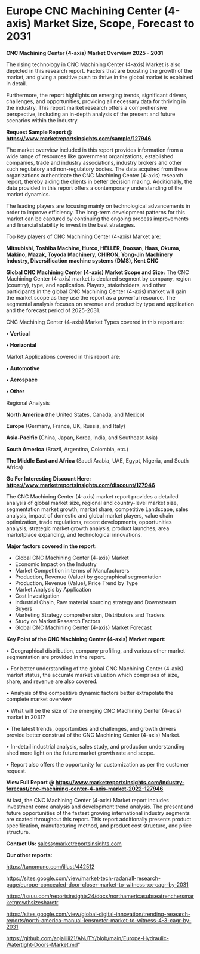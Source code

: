 # Europe CNC Machining Center (4-axis) Market Size, Scope, Forecast to 2031

<Strong> CNC Machining Center (4-axis) Market Overview 2025 - 2031</strong>

The rising technology in CNC Machining Center (4-axis) Market is also depicted in this research report. Factors that are boosting the growth of the market, and giving a positive push to thrive in the global market is explained in detail.

Furthermore, the report highlights on emerging trends, significant drivers, challenges, and opportunities, providing all necessary data for thriving in the industry. This report market research offers a comprehensive perspective, including an in-depth analysis of the present and future scenarios within the industry.

<strong>Request Sample Report @ <a href=https://www.marketreportsinsights.com/sample/127946>https://www.marketreportsinsights.com/sample/127946</a></strong>

The market overview included in this report provides information from a wide range of resources like government organizations, established companies, trade and industry associations, industry brokers and other such regulatory and non-regulatory bodies. The data acquired from these organizations authenticate the CNC Machining Center (4-axis) research report, thereby aiding the clients in better decision making. Additionally, the data provided in this report offers a contemporary understanding of the market dynamics.

The leading players are focusing mainly on technological advancements in order to improve efficiency. The long-term development patterns for this market can be captured by continuing the ongoing process improvements and financial stability to invest in the best strategies.

Top Key players of CNC Machining Center (4-axis) Market are:

<strong>Mitsubishi, Toshiba Machine, Hurco, HELLER, Doosan, Haas, Okuma, Makino, Mazak, Toyoda Machinery, CHIRON, Yong-Jin Machinery Industry, Diversification machine systems (DMS), Kent CNC</strong>

<strong><b>Global CNC Machining Center (4-axis) Market Scope and Size:</b></strong>
The CNC Machining Center (4-axis) market is declared segment by company, region (country), type, and application. Players, stakeholders, and other participants in the global CNC Machining Center (4-axis) market will gain the market scope as they use the report as a powerful resource. The segmental analysis focuses on revenue and product by type and application and the forecast period of 2025-2031.

CNC Machining Center (4-axis) Market Types covered in this report are:

<strong>• Vertical

• Horizontal</strong>

Market Applications covered in this report are:

<strong>• Automotive

• Aerospace

• Other</strong> 

Regional Analysis

<strong>North America</strong> (the United States, Canada, and Mexico)

<strong>Europe</strong> (Germany, France, UK, Russia, and Italy)

<strong>Asia-Pacific</strong> (China, Japan, Korea, India, and Southeast Asia)

<strong>South America</strong> (Brazil, Argentina, Colombia, etc.)

<strong>The Middle East and Africa</strong> (Saudi Arabia, UAE, Egypt, Nigeria, and South Africa)

<strong>Go For Interesting Discount Here: <a href=https://www.marketreportsinsights.com/discount/127946>https://www.marketreportsinsights.com/discount/127946</a></strong>

The CNC Machining Center (4-axis) market report provides a detailed analysis of global market size, regional and country-level market size, segmentation market growth, market share, competitive Landscape, sales analysis, impact of domestic and global market players, value chain optimization, trade regulations, recent developments, opportunities analysis, strategic market growth analysis, product launches, area marketplace expanding, and technological innovations.

<strong><b>Major factors covered in the report:</b></strong>
<ul>
  <li>Global CNC Machining Center (4-axis) Market </li>
  <li>Economic Impact on the Industry</li>
  <li>Market Competition in terms of Manufacturers</li>
  <li>Production, Revenue (Value) by geographical segmentation</li>
  <li>Production, Revenue (Value), Price Trend by Type</li>
  <li>Market Analysis by Application</li>
  <li>Cost Investigation</li>
  <li>Industrial Chain, Raw material sourcing strategy and Downstream Buyers</li>
  <li>Marketing Strategy comprehension, Distributors and Traders</li>
  <li>Study on Market Research Factors</li>
  <li>Global CNC Machining Center (4-axis) Market Forecast</li>
</ul>

<strong><b>Key Point of the CNC Machining Center (4-axis) Market report:</b></strong>

• Geographical distribution, company profiling, and various other market segmentation are provided in the report.

• For better understanding of the global CNC Machining Center (4-axis) market status, the accurate market valuation which comprises of size, share, and revenue are also covered.

• Analysis of the competitive dynamic factors better extrapolate the complete market overview

• What will be the size of the emerging CNC Machining Center (4-axis) market in 2031?

• The latest trends, opportunities and challenges, and growth drivers provide better construal of the CNC Machining Center (4-axis) Market.

• In-detail industrial analysis, sales study, and production understanding shed more light on the future market growth rate and scope.

• Report also offers the opportunity for customization as per the customer request.

<strong><b>View Full Report @ <a href=https://www.marketreportsinsights.com/industry-forecast/cnc-machining-center-4-axis-market-2022-127946>https://www.marketreportsinsights.com/industry-forecast/cnc-machining-center-4-axis-market-2022-127946</a></b></strong>


At last, the CNC Machining Center (4-axis) Market report includes investment come analysis and development trend analysis. The present and future opportunities of the fastest growing international industry segments are coated throughout this report. This report additionally presents product specification, manufacturing method, and product cost structure, and price structure.

<strong>Contact Us:</strong>
sales@marketreportsinsights.com

<strong>Our other reports:</strong>

<a href=https://tanomuno.com/illust/442512>https://tanomuno.com/illust/442512</a>

<a href=https://sites.google.com/view/market-tech-radar/all-research-page/europe-concealed-door-closer-market-to-witness-xx-cagr-by-2031>https://sites.google.com/view/market-tech-radar/all-research-page/europe-concealed-door-closer-market-to-witness-xx-cagr-by-2031</a>

<a href=https://issuu.com/reportsinsights24/docs/northamericasubseatrenchersmarketgrowthsizesharetr>https://issuu.com/reportsinsights24/docs/northamericasubseatrenchersmarketgrowthsizesharetr</a>

<a href=https://sites.google.com/view/global-digital-innovation/trending-research-reports/north-america-manual-lensmeter-market-to-witness-4-3-cagr-by-2031>https://sites.google.com/view/global-digital-innovation/trending-research-reports/north-america-manual-lensmeter-market-to-witness-4-3-cagr-by-2031</a>

<a href=https://github.com/anjaliiii21/ANJTY/blob/main/Europe-Hydraulic-Watertight-Doors-Market.md>https://github.com/anjaliiii21/ANJTY/blob/main/Europe-Hydraulic-Watertight-Doors-Market.md</a>"
